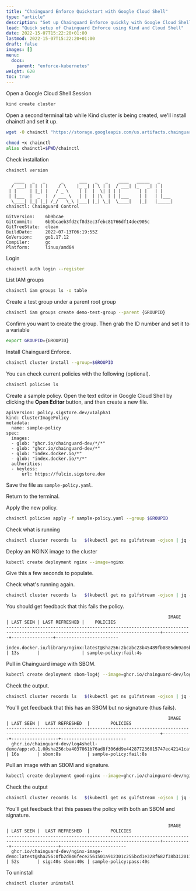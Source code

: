 ```yaml
---
title: "Chainguard Enforce Quickstart with Google Cloud Shell"
type: "article"
description: "Set up Chainguard Enforce quickly with Google Cloud Shell and Kind"
lead: "Quick setup of Chainguard Enforce using Kind and Cloud Shell"
date: 2022-15-07T15:22:20+01:00
lastmod: 2022-15-07T15:22:20+01:00
draft: false
images: []
menu:
  docs:
    parent: "enforce-kubernetes"
weight: 620
toc: true
---
```


Open a Google Cloud Shell Session

```sh
kind create cluster
```

Open a second terminal tab while Kind cluster is being created, we'll install chainctl and set it up.

```sh
wget -O chainctl "https://storage.googleapis.com/us.artifacts.chainguard-poc.appspot.com/chainctl_$(uname -s)_$(uname -m)"
```

```sh
chmod +x chainctl
alias chainctl=$PWD/chainctl
```

Check installation

```sh
chainctl version
```

```
   ____   _   _      _      ___   _   _    ____   _____   _
  / ___| | | | |    / \    |_ _| | \ | |  / ___| |_   _| | |
 | |     | |_| |   / _ \    | |  |  \| | | |       | |   | |
 | |___  |  _  |  / ___ \   | |  | |\  | | |___    | |   | |___
  \____| |_| |_| /_/   \_\ |___| |_| \_|  \____|   |_|   |_____|
chainctl: Chainguard Control

GitVersion:    6b9bcae
GitCommit:     6b9bcaeb3fd2cf8d3ec3febc81766df14dec905c
GitTreeState:  clean
BuildDate:     2022-07-13T06:19:55Z
GoVersion:     go1.17.12
Compiler:      gc
Platform:      linux/amd64
```

Login

```sh
chainctl auth login --register
```

List IAM groups

```sh
chainctl iam groups ls -o table
```

Create a test group under a parent root group

```sh
chainctl iam groups create demo-test-group --parent {GROUPID}
```

Confirm you want to create the group. Then grab the ID number and set it to a variable

```sh
export GROUPID={GROUPID}
```

Install Chainguard Enforce.

```sh
chainctl cluster install --group=$GROUPID
```

You can check current policies with the following (optional).

```sh
chainctl policies ls
```

Create a sample policy. Open the text editor in Google Cloud Shell by clicking the **Open Editor** button, and then create a new file.

```
apiVersion: policy.sigstore.dev/v1alpha1
kind: ClusterImagePolicy
metadata:
  name: sample-policy
spec:
  images:
  - glob: "ghcr.io/chainguard-dev/*/*"
  - glob: "ghcr.io/chainguard-dev/*"
  - glob: "index.docker.io/*"
  - glob: "index.docker.io/*/*"
  authorities:
  - keyless:
      url: https://fulcio.sigstore.dev
```

Save the file as `sample-policy.yaml`.

Return to the terminal.

Apply the new policy.

```sh
chainctl policies apply -f sample-policy.yaml --group $GROUPID
```

Check what is running 

```sh
chainctl cluster records ls   $(kubectl get ns gulfstream -ojson | jq -r .metadata.uid)
```

Deploy an NGINX image to the cluster

```sh
kubectl create deployment nginx --image=nginx
```

Give this a few seconds to populate.

Check what's running again.

```sh
chainctl cluster records ls   $(kubectl get ns gulfstream -ojson | jq -r .metadata.uid)
```

You should get feedback that this fails the policy.

```
                                                              IMAGE                                                              | LAST SEEN | LAST REFRESHED |    POLICIES
---------------------------------------------------------------------------------------------------------------------------------+-----------+----------------+------------------------
  index.docker.io/library/nginx:latest@sha256:2bcabc23b45489fb0885d69a06ba1d648aeda973fae7bb981bafbb884165e514                   | 13s       |                | sample-policy:fail:4s
```
  
Pull in Chainguard image with SBOM.

```sh
kubectl create deployment sbom-log4j --image=ghcr.io/chainguard-dev/log4shell-demo/app:v0.1.0
```

Check the output.

```sh
chainctl cluster records ls   $(kubectl get ns gulfstream -ojson | jq -r .metadata.uid)
```

You'll get feedback that this has an SBOM but no signature (thus fails).

```
                                                              IMAGE                                                              | LAST SEEN |  LAST REFRESHED  |        POLICIES
---------------------------------------------------------------------------------------------------------------------------------+-----------+------------------+-------------------------
  ghcr.io/chainguard-dev/log4shell-demo/app:v0.1.0@sha256:ba4037061b76ad8f306dd9e442877236015747ec42141caf504dc0df4d10708d       | 16s       | sbom:8s          | sample-policy:fail:8s
```

Pull an image with an SBOM and signature.

```sh
kubectl create deployment good-nginx --image=ghcr.io/chainguard-dev/nginx-image-demo
```

Check the output

```sh
chainctl cluster records ls   $(kubectl get ns gulfstream -ojson | jq -r .metadata.uid)
```

You'll get feedback that this passes the policy with both an SBOM and signature.

```
                                                              IMAGE                                                              | LAST SEEN |  LAST REFRESHED  |        POLICIES
---------------------------------------------------------------------------------------------------------------------------------+-----------+------------------+-------------------------
  ghcr.io/chainguard-dev/nginx-image-demo:latest@sha256:0fb2d846fece2561501a912301c255bcd1e328f682f38b312011705595e9634e         | 52s       | sig:40s sbom:40s | sample-policy:pass:40s
 ```
 
 To uninstall

```sh
chainctl cluster uninstall
```